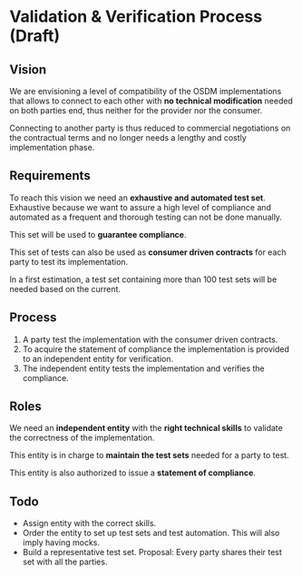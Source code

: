 # Validation & Verification Process (Draft)

## Vision

We are envisioning a level of compatibility of the OSDM implementations that allows to connect to each other with **no technical modification** needed on both parties end, thus neither for the provider nor the consumer.

Connecting to another party is thus reduced to commercial negotiations on the contractual terms and no longer needs a lengthy and costly implementation phase.

## Requirements

To reach this vision we need an **exhaustive and automated test set**. Exhaustive because we want to assure a high level of compliance and automated as a frequent and thorough testing can not be done manually.

This set will be used to **guarantee compliance**.

This set of tests can also be used as **consumer driven contracts** for each party to test its implementation.

In a first estimation, a test set containing more than 100 test sets will be needed based on the current.

## Process

1. A party test the implementation with the consumer driven contracts.
2. To acquire the statement of compliance the implementation is provided to an independent entity for verification.
3. The independent entity tests the implementation and verifies the compliance.

## Roles

We need an **independent entity** with the **right technical skills** to validate the correctness of the implementation.

This entity is in charge to **maintain the test sets** needed for a party to test.

This entity is also authorized to issue a **statement of compliance**.

## Todo

- Assign entity with the correct skills.
- Order the entity to set up test sets and test automation. This will also imply having mocks.
- Build a representative test set. Proposal: Every party shares their test set with all the parties.
